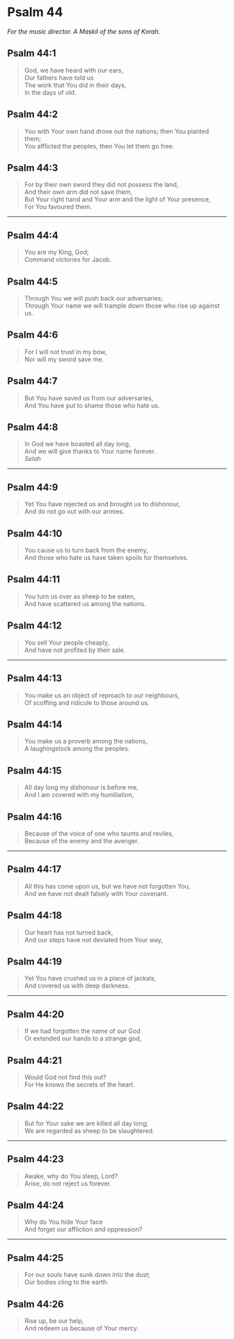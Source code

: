 # Psalm 44

_For the music director. A Maskil of the sons of Korah._

## Psalm 44:1

> God, we have heard with our ears,  
> Our fathers have told us  
> The work that You did in their days,  
> In the days of old.

## Psalm 44:2

> You with Your own hand drove out the nations; then You planted them;  
> You afflicted the peoples, then You let them go free.

## Psalm 44:3

> For by their own sword they did not possess the land,  
> And their own arm did not save them,  
> But Your right hand and Your arm and the light of Your presence,  
> For You favoured them.

---

## Psalm 44:4

> You are my King, God;  
> Command victories for Jacob.

## Psalm 44:5

> Through You we will push back our adversaries;  
> Through Your name we will trample down those who rise up against us.

## Psalm 44:6

> For I will not trust in my bow,  
> Nor will my sword save me.

## Psalm 44:7

> But You have saved us from our adversaries,  
> And You have put to shame those who hate us.

## Psalm 44:8

> In God we have boasted all day long,  
> And we will give thanks to Your name forever.  
> _Selah_

---

## Psalm 44:9

> Yet You have rejected us and brought us to dishonour,  
> And do not go out with our armies.

## Psalm 44:10

> You cause us to turn back from the enemy,  
> And those who hate us have taken spoils for themselves.

## Psalm 44:11

> You turn us over as sheep to be eaten,  
> And have scattered us among the nations.

## Psalm 44:12

> You sell Your people cheaply,  
> And have not profited by their sale.

---

## Psalm 44:13

> You make us an object of reproach to our neighbours,  
> Of scoffing and ridicule to those around us.

## Psalm 44:14

> You make us a proverb among the nations,  
> A laughingstock among the peoples.

## Psalm 44:15

> All day long my dishonour is before me,  
> And I am covered with my humiliation,

## Psalm 44:16

> Because of the voice of one who taunts and reviles,  
> Because of the enemy and the avenger.

---

## Psalm 44:17

> All this has come upon us, but we have not forgotten You,  
> And we have not dealt falsely with Your covenant.

## Psalm 44:18

> Our heart has not turned back,  
> And our steps have not deviated from Your way,

## Psalm 44:19

> Yet You have crushed us in a place of jackals,  
> And covered us with deep darkness.

---

## Psalm 44:20

> If we had forgotten the name of our God  
> Or extended our hands to a strange god,

## Psalm 44:21

> Would God not find this out?  
> For He knows the secrets of the heart.

## Psalm 44:22

> But for Your sake we are killed all day long;  
> We are regarded as sheep to be slaughtered.

---

## Psalm 44:23

> Awake, why do You sleep, Lord?  
> Arise, do not reject us forever.

## Psalm 44:24

> Why do You hide Your face  
> And forget our affliction and oppression?

---

## Psalm 44:25

> For our souls have sunk down into the dust;  
> Our bodies cling to the earth.

## Psalm 44:26

> Rise up, be our help,  
> And redeem us because of Your mercy.
